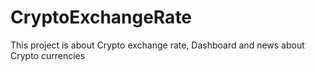 # CryptoExchangeRate
This project is about Crypto exchange rate, Dashboard and news about Crypto currencies 

